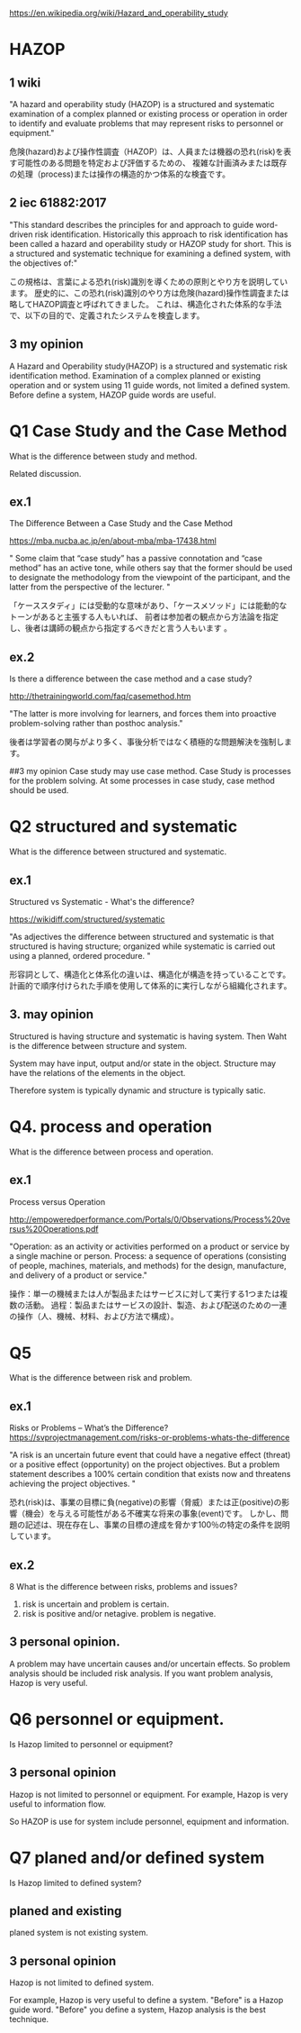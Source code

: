 https://en.wikipedia.org/wiki/Hazard_and_operability_study

# HAZOP
## 1 wiki
"A hazard and operability study (HAZOP) is a structured and systematic examination 
of a complex planned or existing process or operation in order to identify and evaluate problems 
that may represent risks to personnel or equipment."

危険(hazard)および操作性調査（HAZOP）は、人員または機器の恐れ(risk)を表す可能性のある問題を特定および評価するための、
複雑な計画済みまたは既存の処理（process)または操作の構造的かつ体系的な検査です。

## 2 iec 61882:2017
"This standard describes the principles for and approach to guide word-driven risk identification. 
Historically this approach to risk identification has been called a hazard and operability study or HAZOP study for short. 
This is a structured and systematic technique for examining a defined system, with the objectives of:"

この規格は、言葉による恐れ(risk)識別を導くための原則とやり方を説明しています。 
歴史的に、この恐れ(risk)識別のやり方は危険(hazard)操作性調査または略してHAZOP調査と呼ばれてきました。
これは、構造化された体系的な手法で、以下の目的で、定義されたシステムを検査します。

## 3 my opinion
A Hazard and Operability study(HAZOP) is a structured and systematic risk identification method.
Examination of a complex planned or existing operation and or system using 11 guide words, not limited a defined system.
Before define a system, HAZOP guide words are useful.

# Q1 Case Study and the Case Method
What is the difference between study and method.

Related discussion.

## ex.1
The Difference Between a Case Study and the Case Method

https://mba.nucba.ac.jp/en/about-mba/mba-17438.html

" Some claim that “case study” has a passive connotation and “case method” has an active tone, 
while others say that the former should be used to designate the methodology from the viewpoint of the participant, 
and the latter from the perspective of the lecturer. "

「ケーススタディ」には受動的な意味があり、「ケースメソッド」には能動的なトーンがあると主張する人もいれば、
前者は参加者の観点から方法論を指定し、後者は講師の観点から指定するべきだと言う人もいます 。

## ex.2
Is there a difference between the case method and a case study?

http://thetrainingworld.com/faq/casemethod.htm

"The latter is more involving for learners, and forces them into proactive problem-solving rather than posthoc analysis."

後者は学習者の関与がより多く、事後分析ではなく積極的な問題解決を強制します。


##3 my opinion
Case study may use case method. Case Study is processes for the problem solving. 
At some processes in case study, case method should be used.

# Q2 structured and systematic
What is the difference between structured and systematic.

## ex.1
Structured vs Systematic - What's the difference?

https://wikidiff.com/structured/systematic

"As adjectives the difference between structured and systematic is that structured is having structure; 
organized while systematic is carried out using a planned, ordered procedure. "

形容詞として、構造化と体系化の違いは、構造化が構造を持っていることです。 
計画的で順序付けられた手順を使用して体系的に実行しながら組織化されます。

## 3. may opinion
Structured is having structure and systematic is having system.
Then Waht is the difference between structure and system.

System may have input, output and/or state in the object.
Structure may have the relations of the elements in the object.

Therefore system is typically dynamic and structure is typically satic.

# Q4. process and operation
What is the difference between process and operation.

## ex.1 
Process versus Operation

http://empoweredperformance.com/Portals/0/Observations/Process%20versus%20Operations.pdf

"Operation: as an activity or activities performed on a product or service by a single machine or person.
Process: a sequence of operations (consisting of people, machines, materials, and methods) for the design, manufacture, and delivery of a product or service."

操作：単一の機械または人が製品またはサービスに対して実行する1つまたは複数の活動。
過程：製品またはサービスの設計、製造、および配送のための一連の操作（人、機械、材料、および方法で構成）。


# Q5 
What is the difference between risk and problem.

## ex.1
Risks or Problems – What’s the Difference?
https://svprojectmanagement.com/risks-or-problems-whats-the-difference

"A risk is an uncertain future event that could have a negative effect (threat) or a positive effect (opportunity) on the project objectives. But a problem statement describes a 100% certain condition that exists now and threatens achieving the project objectives. "

恐れ(risk)は、事業の目標に負(negative)の影響（脅威）または正(positive)の影響（機会）を与える可能性がある不確実な将来の事象(event)です。 しかし、問題の記述は、現在存在し、事業の目標の達成を脅かす100％の特定の条件を説明しています。

## ex.2
8 What is the difference between risks, problems and issues?

1. risk is uncertain and problem is certain.
2. risk is positive and/or netagive. problem is negative.
 
## 3 personal opinion.
A problem may have uncertain causes and/or uncertain effects.
So problem analysis should be included risk analysis.
If you want problem analysis, Hazop is very useful.

# Q6 personnel or equipment.
Is Hazop limited to personnel or equipment?

## 3 personal opinion
Hazop is not limited to personnel or equipment.
For example, Hazop is very useful to information flow.

So HAZOP is use for system include personnel, equipment and information.

# Q7 planed and/or defined system
Is Hazop limited to defined system?

## planed and existing
planed system is not existing system.


## 3 personal opinion
Hazop is not limited to defined system.

For example, Hazop is very useful to define a system.
"Before" is a Hazop guide word.
"Before" you define a system, Hazop analysis is the best technique.



